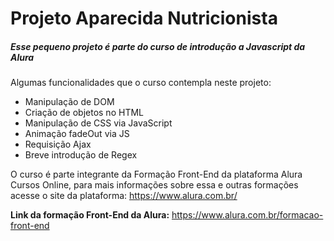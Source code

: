 # Projeto Aparecida Nutricionista
##### Esse pequeno projeto é parte do curso de introdução a Javascript da Alura

Algumas funcionalidades que o curso contempla neste projeto:

- Manipulação de DOM
- Criação de objetos no HTML
- Manipulação de CSS via JavaScript
- Animação fadeOut via JS
- Requisição Ajax
- Breve introdução de Regex

O curso é parte integrante da Formação Front-End da plataforma Alura Cursos Online, para mais informações sobre essa e outras formações acesse o site da plataforma:
https://www.alura.com.br/

**Link da formação Front-End da Alura:**
https://www.alura.com.br/formacao-front-end
